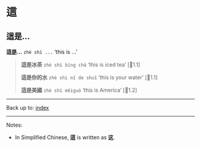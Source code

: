 # 這

## 這是...

**這[是](是.md)...** `zhè shì ...` ‘this is ...’

> **這是冰茶** `zhè shì bīng chá` ‘this is iced tea’ \[🦉1.1\]
>
> **這是你的水** `zhè shì nǐ de shuǐ` ‘this is your water’ \[🦉1.1\]
>
> **這是美國** `zhè shì měiguó` ‘this is America’ \[🦉1.2\]

----

Back up to: [index](../index.md)

----

Notes:
- In Simplified Chinese, **這** is written as **这**.
